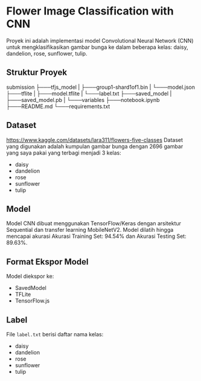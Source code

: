 # Flower Image Classification with CNN

Proyek ini adalah implementasi model Convolutional Neural Network (CNN) untuk mengklasifikasikan gambar bunga ke dalam beberapa kelas: daisy, dandelion, rose, sunflower, tulip.

## Struktur Proyek

submission
├───tfjs_model
| ├───group1-shard1of1.bin
| └───model.json
├───tflite
| ├───model.tflite
| └───label.txt
├───saved_model
| ├───saved_model.pb
| └───variables
├───notebook.ipynb
├───README.md
└───requirements.txt

## Dataset

https://www.kaggle.com/datasets/lara311/flowers-five-classes
Dataset yang digunakan adalah kumpulan gambar bunga dengan 2696 gambar yang saya pakai yang terbagi menjadi 3 kelas:
- daisy
- dandelion
- rose
- sunflower
- tulip


## Model

Model CNN dibuat menggunakan TensorFlow/Keras dengan arsitektur Sequential dan transfer learning MobileNetV2. Model dilatih hingga mencapai akurasi Akurasi Training Set: 94.54% dan Akurasi Testing Set: 89.63%.

## Format Ekspor Model

Model diekspor ke:
- SavedModel
- TFLite
- TensorFlow.js

## Label

File `label.txt` berisi daftar nama kelas:
- daisy
- dandelion
- rose
- sunflower
- tulip